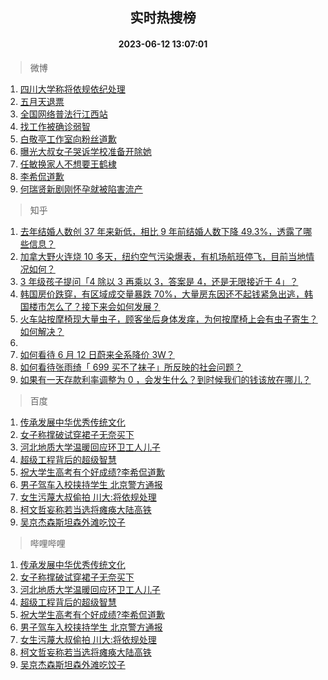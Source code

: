 <div align="center"><h2>实时热搜榜</h2><h4>2023-06-12 13:07:01</h4></div>

> 微博  

1. [四川大学称将依规依纪处理](https://s.weibo.com/weibo?q=%23%E5%9B%9B%E5%B7%9D%E5%A4%A7%E5%AD%A6%E7%A7%B0%E5%B0%86%E4%BE%9D%E8%A7%84%E4%BE%9D%E7%BA%AA%E5%A4%84%E7%90%86%23&t=31&band_rank=1&Refer=top)<br />
2. [五月天退票](https://s.weibo.com/weibo?q=%E4%BA%94%E6%9C%88%E5%A4%A9%E9%80%80%E7%A5%A8&t=31&band_rank=2&Refer=top)<br />
3. [全国网络普法行江西站](https://s.weibo.com/weibo?q=%23%E5%85%A8%E5%9B%BD%E7%BD%91%E7%BB%9C%E6%99%AE%E6%B3%95%E8%A1%8C%E6%B1%9F%E8%A5%BF%E7%AB%99%23&t=31&band_rank=3&Refer=top)<br />
4. [找工作被确诊弱智](https://s.weibo.com/weibo?q=%23%E6%89%BE%E5%B7%A5%E4%BD%9C%E8%A2%AB%E7%A1%AE%E8%AF%8A%E5%BC%B1%E6%99%BA%23&t=31&band_rank=4&Refer=top)<br />
5. [白敬亭工作室向粉丝道歉](https://s.weibo.com/weibo?q=%23%E7%99%BD%E6%95%AC%E4%BA%AD%E5%B7%A5%E4%BD%9C%E5%AE%A4%E5%90%91%E7%B2%89%E4%B8%9D%E9%81%93%E6%AD%89%23&t=31&band_rank=5&Refer=top)<br />
6. [曝光大叔女子哭诉学校准备开除她](https://s.weibo.com/weibo?q=%23%E6%9B%9D%E5%85%89%E5%A4%A7%E5%8F%94%E5%A5%B3%E5%AD%90%E5%93%AD%E8%AF%89%E5%AD%A6%E6%A0%A1%E5%87%86%E5%A4%87%E5%BC%80%E9%99%A4%E5%A5%B9%23&t=31&band_rank=6&Refer=top)<br />
7. [任敏换家人不想要王鹤棣](https://s.weibo.com/weibo?q=%23%E4%BB%BB%E6%95%8F%E6%8D%A2%E5%AE%B6%E4%BA%BA%E4%B8%8D%E6%83%B3%E8%A6%81%E7%8E%8B%E9%B9%A4%E6%A3%A3%23&t=31&band_rank=7&Refer=top)<br />
8. [李希侃道歉](https://s.weibo.com/weibo?q=%23%E6%9D%8E%E5%B8%8C%E4%BE%83%E9%81%93%E6%AD%89%23&t=31&band_rank=8&Refer=top)<br />
9. [何瑞贤新剧刚怀孕就被陷害流产](https://s.weibo.com/weibo?q=%23%E4%BD%95%E7%91%9E%E8%B4%A4%E6%96%B0%E5%89%A7%E5%88%9A%E6%80%80%E5%AD%95%E5%B0%B1%E8%A2%AB%E9%99%B7%E5%AE%B3%E6%B5%81%E4%BA%A7%23&t=31&band_rank=9&Refer=top)<br />

> 知乎  

1. [去年结婚人数创 37 年来新低，相比 9 年前结婚人数下降 49.3%，透露了哪些信息？](https://www.zhihu.com/question/606055070)<br />
2. [加拿大野火连烧 10 多天，纽约空气污染爆表，有机场航班停飞，目前当地情况如何？](https://www.zhihu.com/question/605435138)<br />
3. [3 年级孩子提问「4 除以 3 再乘以 3，答案是 4，还是无限接近于 4」？](https://www.zhihu.com/question/597086933)<br />
4. [韩国房价跌穿，有区域成交量暴跌 70%，大量房东因还不起钱紧急出逃，韩国楼市怎么了？接下来会如何发展？](https://www.zhihu.com/question/606122248)<br />
5. [火车站按摩椅现大量虫子，顾客坐后身体发痒，为何按摩椅上会有虫子寄生？如何解决？](https://www.zhihu.com/question/606110946)<br />
6. []()<br />
7. [如何看待 6 月 12 日蔚来全系降价 3W？](https://www.zhihu.com/question/606128553)<br />
8. [如何看待张雨绮「 699 买不了袜子」所反映的社会问题？](https://www.zhihu.com/question/606016416)<br />
9. [如果有一天存款利率调整为 0 ，会发生什么？到时候我们的钱该放在哪儿？](https://www.zhihu.com/question/605978793)<br />

> 百度  

1. [传承发展中华优秀传统文化](https://www.baidu.com/s?wd=%E4%BC%A0%E6%89%BF%E5%8F%91%E5%B1%95%E4%B8%AD%E5%8D%8E%E4%BC%98%E7%A7%80%E4%BC%A0%E7%BB%9F%E6%96%87%E5%8C%96&sa=fyb_news&rsv_dl=fyb_news)<br />
2. [女子称撑破试穿裙子无奈买下](https://www.baidu.com/s?wd=%E5%A5%B3%E5%AD%90%E7%A7%B0%E6%92%91%E7%A0%B4%E8%AF%95%E7%A9%BF%E8%A3%99%E5%AD%90%E6%97%A0%E5%A5%88%E4%B9%B0%E4%B8%8B&sa=fyb_news&rsv_dl=fyb_news)<br />
3. [河北地质大学温暖回应环卫工人儿子](https://www.baidu.com/s?wd=%E6%B2%B3%E5%8C%97%E5%9C%B0%E8%B4%A8%E5%A4%A7%E5%AD%A6%E6%B8%A9%E6%9A%96%E5%9B%9E%E5%BA%94%E7%8E%AF%E5%8D%AB%E5%B7%A5%E4%BA%BA%E5%84%BF%E5%AD%90&sa=fyb_news&rsv_dl=fyb_news)<br />
4. [超级工程背后的超级智慧](https://www.baidu.com/s?wd=%E8%B6%85%E7%BA%A7%E5%B7%A5%E7%A8%8B%E8%83%8C%E5%90%8E%E7%9A%84%E8%B6%85%E7%BA%A7%E6%99%BA%E6%85%A7&sa=fyb_news&rsv_dl=fyb_news)<br />
5. [祝大学生高考有个好成绩?李希侃道歉](https://www.baidu.com/s?wd=%E7%A5%9D%E5%A4%A7%E5%AD%A6%E7%94%9F%E9%AB%98%E8%80%83%E6%9C%89%E4%B8%AA%E5%A5%BD%E6%88%90%E7%BB%A9%3F%E6%9D%8E%E5%B8%8C%E4%BE%83%E9%81%93%E6%AD%89&sa=fyb_news&rsv_dl=fyb_news)<br />
6. [男子驾车入校挟持学生 北京警方通报](https://www.baidu.com/s?wd=%E7%94%B7%E5%AD%90%E9%A9%BE%E8%BD%A6%E5%85%A5%E6%A0%A1%E6%8C%9F%E6%8C%81%E5%AD%A6%E7%94%9F+%E5%8C%97%E4%BA%AC%E8%AD%A6%E6%96%B9%E9%80%9A%E6%8A%A5&sa=fyb_news&rsv_dl=fyb_news)<br />
7. [女生污蔑大叔偷拍 川大:将依规处理](https://www.baidu.com/s?wd=%E5%A5%B3%E7%94%9F%E6%B1%A1%E8%94%91%E5%A4%A7%E5%8F%94%E5%81%B7%E6%8B%8D+%E5%B7%9D%E5%A4%A7%3A%E5%B0%86%E4%BE%9D%E8%A7%84%E5%A4%84%E7%90%86&sa=fyb_news&rsv_dl=fyb_news)<br />
8. [柯文哲妄称若当选将瘫痪大陆高铁](https://www.baidu.com/s?wd=%E6%9F%AF%E6%96%87%E5%93%B2%E5%A6%84%E7%A7%B0%E8%8B%A5%E5%BD%93%E9%80%89%E5%B0%86%E7%98%AB%E7%97%AA%E5%A4%A7%E9%99%86%E9%AB%98%E9%93%81&sa=fyb_news&rsv_dl=fyb_news)<br />
9. [吴京杰森斯坦森外滩吃饺子](https://www.baidu.com/s?wd=%E5%90%B4%E4%BA%AC%E6%9D%B0%E6%A3%AE%E6%96%AF%E5%9D%A6%E6%A3%AE%E5%A4%96%E6%BB%A9%E5%90%83%E9%A5%BA%E5%AD%90&sa=fyb_news&rsv_dl=fyb_news)<br />

> 哔哩哔哩  

1. [传承发展中华优秀传统文化](https://www.baidu.com/s?wd=%E4%BC%A0%E6%89%BF%E5%8F%91%E5%B1%95%E4%B8%AD%E5%8D%8E%E4%BC%98%E7%A7%80%E4%BC%A0%E7%BB%9F%E6%96%87%E5%8C%96&sa=fyb_news&rsv_dl=fyb_news)<br />
2. [女子称撑破试穿裙子无奈买下](https://www.baidu.com/s?wd=%E5%A5%B3%E5%AD%90%E7%A7%B0%E6%92%91%E7%A0%B4%E8%AF%95%E7%A9%BF%E8%A3%99%E5%AD%90%E6%97%A0%E5%A5%88%E4%B9%B0%E4%B8%8B&sa=fyb_news&rsv_dl=fyb_news)<br />
3. [河北地质大学温暖回应环卫工人儿子](https://www.baidu.com/s?wd=%E6%B2%B3%E5%8C%97%E5%9C%B0%E8%B4%A8%E5%A4%A7%E5%AD%A6%E6%B8%A9%E6%9A%96%E5%9B%9E%E5%BA%94%E7%8E%AF%E5%8D%AB%E5%B7%A5%E4%BA%BA%E5%84%BF%E5%AD%90&sa=fyb_news&rsv_dl=fyb_news)<br />
4. [超级工程背后的超级智慧](https://www.baidu.com/s?wd=%E8%B6%85%E7%BA%A7%E5%B7%A5%E7%A8%8B%E8%83%8C%E5%90%8E%E7%9A%84%E8%B6%85%E7%BA%A7%E6%99%BA%E6%85%A7&sa=fyb_news&rsv_dl=fyb_news)<br />
5. [祝大学生高考有个好成绩?李希侃道歉](https://www.baidu.com/s?wd=%E7%A5%9D%E5%A4%A7%E5%AD%A6%E7%94%9F%E9%AB%98%E8%80%83%E6%9C%89%E4%B8%AA%E5%A5%BD%E6%88%90%E7%BB%A9%3F%E6%9D%8E%E5%B8%8C%E4%BE%83%E9%81%93%E6%AD%89&sa=fyb_news&rsv_dl=fyb_news)<br />
6. [男子驾车入校挟持学生 北京警方通报](https://www.baidu.com/s?wd=%E7%94%B7%E5%AD%90%E9%A9%BE%E8%BD%A6%E5%85%A5%E6%A0%A1%E6%8C%9F%E6%8C%81%E5%AD%A6%E7%94%9F+%E5%8C%97%E4%BA%AC%E8%AD%A6%E6%96%B9%E9%80%9A%E6%8A%A5&sa=fyb_news&rsv_dl=fyb_news)<br />
7. [女生污蔑大叔偷拍 川大:将依规处理](https://www.baidu.com/s?wd=%E5%A5%B3%E7%94%9F%E6%B1%A1%E8%94%91%E5%A4%A7%E5%8F%94%E5%81%B7%E6%8B%8D+%E5%B7%9D%E5%A4%A7%3A%E5%B0%86%E4%BE%9D%E8%A7%84%E5%A4%84%E7%90%86&sa=fyb_news&rsv_dl=fyb_news)<br />
8. [柯文哲妄称若当选将瘫痪大陆高铁](https://www.baidu.com/s?wd=%E6%9F%AF%E6%96%87%E5%93%B2%E5%A6%84%E7%A7%B0%E8%8B%A5%E5%BD%93%E9%80%89%E5%B0%86%E7%98%AB%E7%97%AA%E5%A4%A7%E9%99%86%E9%AB%98%E9%93%81&sa=fyb_news&rsv_dl=fyb_news)<br />
9. [吴京杰森斯坦森外滩吃饺子](https://www.baidu.com/s?wd=%E5%90%B4%E4%BA%AC%E6%9D%B0%E6%A3%AE%E6%96%AF%E5%9D%A6%E6%A3%AE%E5%A4%96%E6%BB%A9%E5%90%83%E9%A5%BA%E5%AD%90&sa=fyb_news&rsv_dl=fyb_news)<br />
